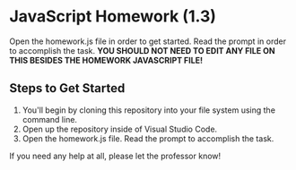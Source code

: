 # JavaScript Homework (1.3)

Open the homework.js file in order to get started. Read the prompt in order to accomplish the task.
**YOU SHOULD NOT NEED TO EDIT ANY FILE ON THIS BESIDES THE HOMEWORK JAVASCRIPT FILE!**

## Steps to Get Started

1. You'll begin by cloning this repository into your file system using the command line. 
2. Open up the repository inside of Visual Studio Code. 
3. Open the homework.js file. Read the prompt to accomplish the task.

If you need any help at all, please let the professor know!
